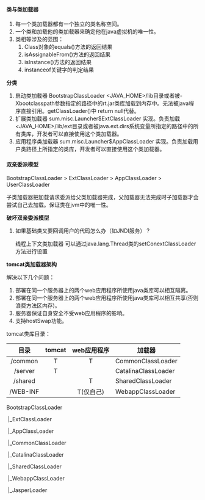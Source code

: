 
#### 类与类加载器

1. 每一个类加载器都有一个独立的类名称空间。
2. 一个类和加载他的类加载器来确定他在java虚拟机的唯一性。
3. 类相等涉及的范围：
   1. Class对象的equals()方法的返回结果
   2. isAssignableFrom()方法的返回结果
   3. isInstance()方法的返回结果
   4. instanceof关键字的判定结果

**分类**

1. 启动类加载器 BootstrapClassLoader <JAVA_HOME>/lib目录或者被-Xbootclasspath参数指定的路径中的rt.jar类库加载到内存中。无法被java程序直接引用。getClassLoader()中 return null代替。
2. 扩展类加载器 sum.misc.Launcher$ExtClassLoader 实现。负责加载<JAVA_HOME>/lib/ext目录或者被java.ext.dirs系统变量所指定的路径中的所有类库，开发者可以直接使用这个类加载器。
3. 应用程序类加载器 sum.misc.Launcher$AppClassLoader 实现。负责加载用户类路径上所指定的类库，开发者可以直接使用这个类加载器。

#### 双亲委派模型

BootstrapClassLoader > ExtClassLoader > AppClassLoader > UserClassLoader

子类加载器把加载请求委派给父类加载器完成，父加载器无法完成时子加载器才会尝试自己去加载。保证类在jvm中的唯一性。	

**破坏双亲委派模型**

1. 如果基础类又要回调用户的代码怎么办（如JNDI服务）？

   线程上下文类加载器 可以通过java.lang.Thread类的setConextClassLoader方法进行设置

**tomcat类加载器架构**

解决以下几个问题：

1. 部署在同一个服务器上的两个web应用程序所使用java类库可以相互隔离。
2. 部署在同一个服务器上的两个web应用程序所使用java类库可以相互共享(否则浪费方法区内存)。
3. 服务器保证自身安全不受web应用程序的影响。
4. 支持hostSwap功能。

tomcat类库目录：

|   目录   | tomcat | web应用程序 | 加载器              |
| :------: | :----: | :---------: | ------------------- |
| /common  |   T    |      T      | CommonClassLoader   |
| /server  |   T    |             | CatalinaClassLoader |
| /shared  |        |      T      | SharedClassLoader   |
| /WEB-INF |        |  T(仅自己)  | WebappClassLoader   |

BootstrapClassLoader

​	|_ExtClassLoader

​		|_AppClassLoader

​			|_CommonClassLoader

​				|_CatalinaClassLoader

​				|_SharedClassLoader

​					|_WebappClassLoader

​						|_JasperLoader

